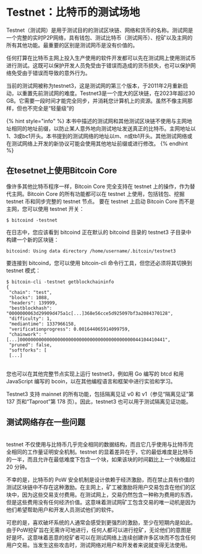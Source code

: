 # Testnet：比特币的测试场地

Testnet（测试网）是用于测试目的的测试区块链、网络和货币的名称。测试网是一个完整的实时P2P网络，具有钱包、测试比特币（测试网币）、挖矿以及主网的所有其他功能。最重要的区别是测试网币是没有价值的。&#x20;

任何打算在比特币主网上投入生产使用的软件开发都可以先在测试网上使用测试币进行测试。这既可以保护开发人员免受由于错误而造成的货币损失，也可以保护网络免受由于错误而导致的意外行为。&#x20;

当前的测试网被称为testnet3，这是测试网的第三个版本，于2011年2月重新启动，以重置先前测试网的难度。Testnet3是一个庞大的区块链，在2023年超过30 GB。它需要一段时间才能完全同步，并消耗您计算机上的资源。虽然不像主网那样，但也不完全是“轻量级”的

{% hint style="info" %}
本书中描述的测试网和其他测试区块链不使用与主网地址相同的地址前缀，以防止某人意外地向测试地址发送真正的比特币。主网地址以1、3或bc1开头。本书提到的测试网络的地址以m、n或tb1开头。其他测试网络或在测试网络上开发的新协议可能会使用其他地址前缀或进行修改。
{% endhint %}

## 在tesetnet上使用Bitcoin Core

像许多其他比特币程序一样，Bitcoin Core 完全支持在 testnet 上的操作，作为替代主网。Bitcoin Core 的所有功能都可以在 testnet 上使用，包括钱包、挖掘 testnet 币和同步完整的 testnet 节点。 要在 testnet 上启动 Bitcoin Core 而不是主网，您可以使用 testnet 开关：

```
$ bitcoind -testnet
```

在日志中，您应该看到 bitcoind 正在默认的 bitcoind 目录的 testnet3 子目录中构建一个新的区块链：

```
bitcoind: Using data directory /home/username/.bitcoin/testnet3
```

要连接到 bitcoind，您可以使用 bitcoin-cli 命令行工具，但您还必须将其切换到 testnet 模式：

```
$ bitcoin-cli -testnet getblockchaininfo
{
 "chain": "test",
 "blocks": 1088,
 "headers": 139999,
 "bestblockhash": "0000000063d29909d475a1c[...]368e56cce5d925097bf3a2084370128",
 "difficulty": 1,
 "mediantime": 1337966158,
 "verificationprogress": 0.001644065914099759,
 "chainwork": "[...]000000000000000000000000000000000000000000044104410441",
 "pruned": false,
 "softforks": [
 [...]
```

\
您也可以在其他完整节点实现上运行 testnet3，例如用 Go 编写的 btcd 和用 JavaScript 编写的 bcoin，以在其他编程语言和框架中进行实验和学习。

Testnet3 支持 mainnet 的所有功能，包括隔离见证 v0 和 v1（参见“隔离见证”第 137 页和“Taproot”第 178 页）。因此，testnet3 也可以用于测试隔离见证功能。

## 测试网络存在一些问题

\
testnet 不仅使用与比特币几乎完全相同的数据结构，而且它几乎使用与比特币完全相同的工作量证明安全机制。testnet 的显着差异在于，它的最低难度是比特币的一半，而且允许在最低难度下包含一个块，如果该块的时间戳比上一个块晚超过 20 分钟。

不幸的是，比特币的 PoW 安全机制是设计依赖于经济激励，而在禁止具有价值的测试区块链中不存在这种激励。在主网上，矿工被激励将用户交易包含在他们的区块中，因为这些交易支付费用。在测试网上，交易仍然包含一种称为费用的东西，但是这些费用没有任何经济价值。这意味着测试网矿工包含交易的唯一动机是因为他们希望帮助用户和开发人员测试他们的软件。

可悲的是，喜欢破坏系统的人通常会感受到更强烈的激励，至少在短期内是如此。由于PoW挖矿旨在无需许可地进行，任何人都可以进行挖矿，无论他们的意图是好是坏。这意味着恶意的挖矿者可以在测试网络上连续创建许多区块而不包含任何用户交易。当发生这些攻击时，测试网络对用户和开发者来说就变得无法使用。
